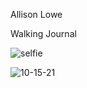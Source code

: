 

Allison Lowe

Walking Journal



![selfie](https://github.com/ebelabrie/walking/photos/blob/main/selfie.png)



![10-15-21](https://github.com/ebelabrie/walking/photos/blob/main/10-15-21.png)

